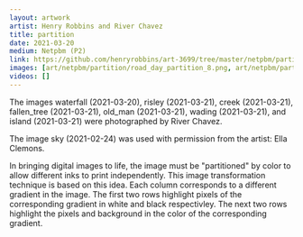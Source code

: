 ```yaml
---
layout: artwork
artist: Henry Robbins and River Chavez
title: partition
date: 2021-03-20
medium: Netpbm (P2)
link: https://github.com/henryrobbins/art-3699/tree/master/netpbm/partition
images: [art/netpbm/partition/road_day_partition_8.png, art/netpbm/partition/sky_partition_8.png, art/netpbm/partition/tree_partition_8.png, art/netpbm/partition/beebe_day_partition_8.png, art/netpbm/partition/waterfall_partition_8.png, art/netpbm/partition/risley_partition_8.png, art/netpbm/partition/creek_partition_8.png, art/netpbm/partition/fallen_tree_partition_8.png, art/netpbm/partition/old_man_partition_8.png, art/netpbm/partition/wading_partition_8.png, art/netpbm/partition/island_partition_8.png]
videos: []
---
```


The images waterfall (2021-03-20), risley (2021-03-21), creek (2021-03-21),
fallen_tree (2021-03-21), old_man (2021-03-21), wading (2021-03-21), and
island (2021-03-21) were photographed by River Chavez.

The image sky (2021-02-24) was used with permission from the artist:
Ella Clemons.

In bringing digital images to life, the image must be "partitioned" by color to
allow different inks to print independently. This image transformation
technique is based on this idea. Each column corresponds to a different
gradient in the image. The first two rows highlight pixels of the corresponding
gradient in white and black respectivley. The next two rows highlight the
pixels and background in the color of the corresponding gradient.

